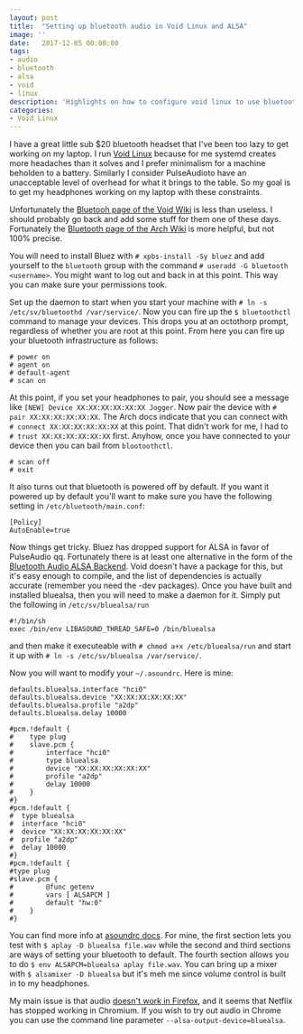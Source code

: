 ```yaml
---
layout: post
title:  "Setting up bluetooth audio in Void Linux and ALSA"
image: ''
date:   2017-12-05 00:00:00
tags:
- audio
- bluetooth
- alsa
- void
- linux
description: 'Highlights on how to configure void linux to use bluetooth audio'
categories:
- Void Linux
---
```


I have a great little sub $20 bluetooth headset that I've been too lazy to get working on my laptop. I run
[Void Linux](https://www.voidlinux.eu) because for me systemd creates more headaches than it solves and I prefer minimalism for
a machine beholden to a battery. Similarly I consider PulseAudioto have an unacceptable level of overhead for what it brings to
the table. So my goal is to get my headphones working on my laptop with these constraints.

Unfortunately the [Bluetooh page of the Void Wiki][void-wiki] is less than useless. I should probably go back and add some stuff
for them one of these days. Fortunately the [Bluetooth page of the Arch Wiki][arch] is more helpful, but not 100% precise.

You will need to install Bluez with `# xpbs-install -Sy bluez` and add yourself to the `bluetooth` group with the command
`# useradd -G bluetooth <username>`. You might want to log out and back in at this point. This way you can make sure your
permissions took.

Set up the daemon to start when you start your machine with `# ln -s /etc/sv/bluetoothd /var/service/`. Now you can fire up the
`$ bluetoothctl` command to manage your devices. This drops you at an octothorp prompt, regardless of whether you are root at
this point. From here you can fire up your bluetooth infrastructure as follows:
```
# power on
# agent on
# default-agent
# scan on
```

At this point, if you set your headphones to pair, you should see a message like `[NEW] Device XX:XX:XX:XX:XX:XX Jogger`.
Now pair the device with `# pair XX:XX:XX:XX:XX:XX`. The Arch docs indicate that you can connect with
`# connect XX:XX:XX:XX:XX:XX` at this point. That didn't work for me, I had to `# trust XX:XX:XX:XX:XX:XX` first. Anyhow, once
you have connected to your device then you can bail from `blootoothctl`.
```
# scan off
# exit
```

It also turns out that bluetooth is powered off by default. If you want it powered up by default you'll want to make sure you
have the following setting in `/etc/bluetooth/main.conf`:
```
[Policy]
AutoEnable=true
```

Now things get tricky. Bluez has dropped support for ALSA in favor of PulseAudio qq. Fortunately there is at least one
alternative in the form of the [Bluetooth Audio ALSA Backend][bluealsa]. Void doesn't have a package for this, but it's easy
enough to compile, and the list of dependencies is actually accurate (remember you need the -dev packages). Once you have built
and installed bluealsa, then you will need to make a daemon for it. Simply put the following in `/etc/sv/bluealsa/run`
```
#!/bin/sh
exec /bin/env LIBASOUND_THREAD_SAFE=0 /bin/bluealsa
```
and then make it executeable with `# chmod a+x /etc/bluealsa/run` and start it up with `# ln -s /etc/sv/bluealsa /var/service/`.

Now you will want to modify your `~/.asoundrc`. Here is mine:
```
defaults.bluealsa.interface "hci0"
defaults.bluealsa.device "XX:XX:XX:XX:XX:XX"
defaults.bluealsa.profile "a2dp"
defaults.bluealsa.delay 10000

#pcm.!default {
#    type plug
#    slave.pcm {
#        interface "hci0"
#        type bluealsa
#        device "XX:XX:XX:XX:XX:XX"
#        profile "a2dp"
#        delay 10000
#    }
#}
#pcm.!default {
#  type bluealsa
#  interface "hci0"
#  device "XX:XX:XX:XX:XX:XX"
#  profile "a2dp"
#  delay 10000
#}
#pcm.!default {
#type plug
#slave.pcm {
#        @func getenv
#        vars [ ALSAPCM ]
#        default "hw:0"
#    }
#}
```
You can find more info at [asoundrc docs][asoundrc]. For mine, the first section lets you test with
`$ aplay -D bluealsa file.wav` while the second and third sections are ways of setting your bluetooth to default. The fourth
section allows you to do `$ env ALSAPCM=bluealsa aplay file.wav`. You can bring up a mixer with `$ alsamixer -D bluealsa` but
it's meh me since volume control is built in to my headphones.

My main issue is that audio [doesn't work in Firefox][bluealsa-firefox], and it seems that Netflix has stopped working in
Chromium. If you wish to try out audio in Chrome you can use the command line parameter `--alsa-output-device=bluealsa`.

[asoundrc]: http://www.alsa-project.org/main/index.php/Asoundrc
[arch]: https://wiki.archlinux.org/index.php/Bluetooth_headset#Configuration_via_CLI
[bluealsa]: https://github.com/Arkq/bluez-alsa
[void-wiki]: https://wiki.voidlinux.eu/Bluetooth
[bluealsa-firefox]: https://github.com/Arkq/bluez-alsa/issues/12